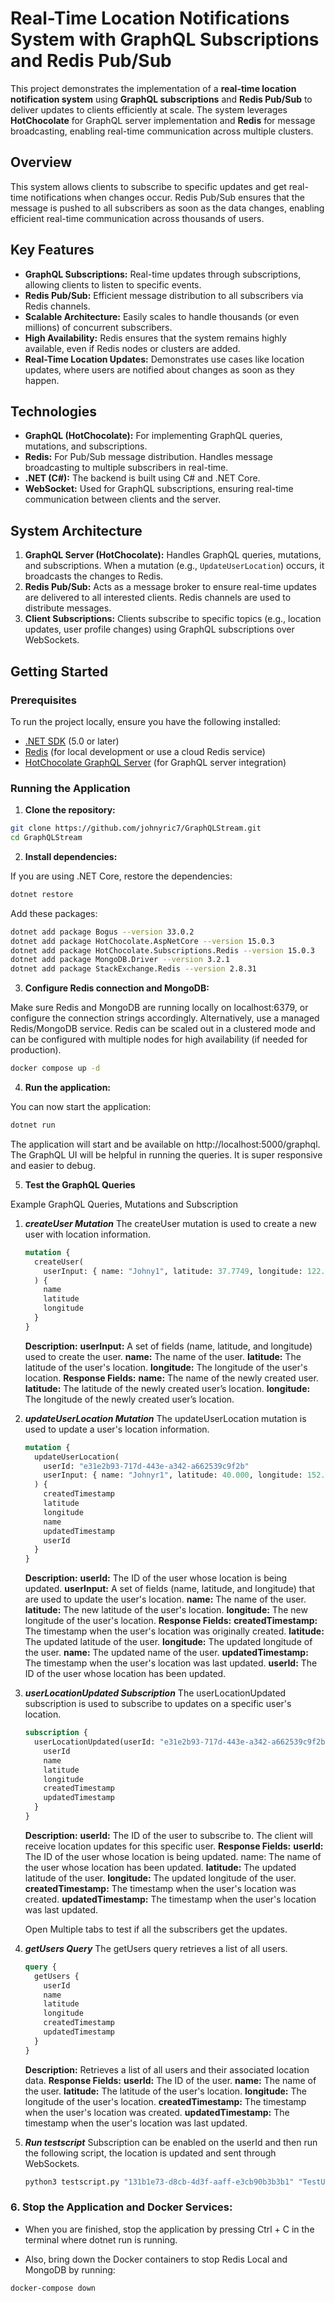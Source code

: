 # Real-Time Location Notifications System with GraphQL Subscriptions and Redis Pub/Sub

This project demonstrates the implementation of a **real-time location notification system** using **GraphQL subscriptions** and **Redis Pub/Sub** to deliver updates to clients efficiently at scale. The system leverages **HotChocolate** for GraphQL server implementation and **Redis** for message broadcasting, enabling real-time communication across multiple clusters.

## Overview

This system allows clients to subscribe to specific updates and get real-time notifications when changes occur. Redis Pub/Sub ensures that the message is pushed to all subscribers as soon as the data changes, enabling efficient real-time communication across thousands of users.

## Key Features

- **GraphQL Subscriptions:** Real-time updates through subscriptions, allowing clients to listen to specific events.
- **Redis Pub/Sub:** Efficient message distribution to all subscribers via Redis channels.
- **Scalable Architecture:** Easily scales to handle thousands (or even millions) of concurrent subscribers.
- **High Availability:** Redis ensures that the system remains highly available, even if Redis nodes or clusters are added.
- **Real-Time Location Updates:** Demonstrates use cases like location updates, where users are notified about changes as soon as they happen.

## Technologies

- **GraphQL (HotChocolate):** For implementing GraphQL queries, mutations, and subscriptions.
- **Redis:** For Pub/Sub message distribution. Handles message broadcasting to multiple subscribers in real-time.
- **.NET (C#):** The backend is built using C# and .NET Core.
- **WebSocket:** Used for GraphQL subscriptions, ensuring real-time communication between clients and the server.

## System Architecture

1. **GraphQL Server (HotChocolate):** Handles GraphQL queries, mutations, and subscriptions. When a mutation (e.g., `UpdateUserLocation`) occurs, it broadcasts the changes to Redis.
2. **Redis Pub/Sub:** Acts as a message broker to ensure real-time updates are delivered to all interested clients. Redis channels are used to distribute messages.
3. **Client Subscriptions:** Clients subscribe to specific topics (e.g., location updates, user profile changes) using GraphQL subscriptions over WebSockets.

## Getting Started

### Prerequisites

To run the project locally, ensure you have the following installed:

- [.NET SDK](https://dotnet.microsoft.com/download) (5.0 or later)
- [Redis](https://redis.io/download) (for local development or use a cloud Redis service)
- [HotChocolate GraphQL Server](https://chillicream.com/docs/hotchocolate) (for GraphQL server integration)

### Running the Application

1. **Clone the repository:**

```bash
git clone https://github.com/johnyric7/GraphQLStream.git
cd GraphQLStream
```

2. **Install dependencies:**

If you are using .NET Core, restore the dependencies:

```bash
dotnet restore
```

Add these packages:

```bash
dotnet add package Bogus --version 33.0.2
dotnet add package HotChocolate.AspNetCore --version 15.0.3
dotnet add package HotChocolate.Subscriptions.Redis --version 15.0.3
dotnet add package MongoDB.Driver --version 3.2.1
dotnet add package StackExchange.Redis --version 2.8.31
```

3. **Configure Redis connection and MongoDB:**

Make sure Redis and MongoDB are running locally on localhost:6379, or configure the connection strings accordingly. Alternatively, use a managed Redis/MongoDB service. Redis can be scaled out in a clustered mode and can be configured with multiple nodes for high availability (if needed for production).

```bash
docker compose up -d
```

4. **Run the application:**

You can now start the application:

```bash
dotnet run
```

The application will start and be available on http://localhost:5000/graphql. The GraphQL UI will be helpful in running the queries. It is super responsive and easier to debug.

5. **Test the GraphQL Queries**

Example GraphQL Queries, Mutations and Subscription

1.  **_createUser Mutation_**
    The createUser mutation is used to create a new user with location information.

    ```graphql
    mutation {
      createUser(
        userInput: { name: "Johny1", latitude: 37.7749, longitude: 122.4194 }
      ) {
        name
        latitude
        longitude
      }
    }
    ```

    **Description:**
    **userInput:** A set of fields (name, latitude, and longitude) used to create the user.
    **name:** The name of the user.
    **latitude:** The latitude of the user's location.
    **longitude:** The longitude of the user's location.
    **Response Fields:**
    **name:** The name of the newly created user.
    **latitude:** The latitude of the newly created user’s location.
    **longitude:** The longitude of the newly created user’s location.

2.  **_updateUserLocation Mutation_**
    The updateUserLocation mutation is used to update a user's location information.

    ```graphql
    mutation {
      updateUserLocation(
        userId: "e31e2b93-717d-443e-a342-a662539c9f2b"
        userInput: { name: "Johnyr1", latitude: 40.000, longitude: 152.4194 }
      ) {
        createdTimestamp
        latitude
        longitude
        name
        updatedTimestamp
        userId
      }
    }
    ```

    **Description:**
    **userId:** The ID of the user whose location is being updated.
    **userInput:** A set of fields (name, latitude, and longitude) that are used to update the user's location.
    **name:** The name of the user.
    **latitude:** The new latitude of the user's location.
    **longitude:** The new longitude of the user's location.
    **Response Fields:**
    **createdTimestamp:** The timestamp when the user's location was originally created.
    **latitude:** The updated latitude of the user.
    **longitude:** The updated longitude of the user.
    **name:** The updated name of the user.
    **updatedTimestamp:** The timestamp when the user's location was last updated.
    **userId:** The ID of the user whose location has been updated.

3.  **_userLocationUpdated Subscription_**
    The userLocationUpdated subscription is used to subscribe to updates on a specific user's location.

    ```graphql
    subscription {
      userLocationUpdated(userId: "e31e2b93-717d-443e-a342-a662539c9f2b") {
        userId
        name
        latitude
        longitude
        createdTimestamp
        updatedTimestamp
      }
    }
    ```

    **Description:**
    **userId:** The ID of the user to subscribe to. The client will receive location updates for this specific user.
    **Response Fields:**
    **userId:** The ID of the user whose location is being updated.
    name: The name of the user whose location has been updated.
    **latitude:** The updated latitude of the user.
    **longitude:** The updated longitude of the user.
    **createdTimestamp:** The timestamp when the user's location was created.
    **updatedTimestamp:** The timestamp when the user's location was last updated.

    Open Multiple tabs to test if all the subscribers get the updates.

4.  **_getUsers Query_**
    The getUsers query retrieves a list of all users.

    ```graphql
    query {
      getUsers {
        userId
        name
        latitude
        longitude
        createdTimestamp
        updatedTimestamp
      }
    }
    ```

    **Description:**
    Retrieves a list of all users and their associated location data.
    **Response Fields:**
    **userId:** The ID of the user.
    **name:** The name of the user.
    **latitude:** The latitude of the user's location.
    **longitude:** The longitude of the user's location.
    **createdTimestamp:** The timestamp when the user's location was created.
    **updatedTimestamp:** The timestamp when the user's location was last updated.

5.  **_Run testscript_**
    Subscription can be enabled on the userId and then run the following script, the location is updated and sent through WebSockets.

    ```bash
    python3 testscript.py "131b1e73-d8cb-4d3f-aaff-e3cb90b3b3b1" "TestUser"
    ```

### 6. **Stop the Application and Docker Services**:

- When you are finished, stop the application by pressing Ctrl + C in the terminal where dotnet run is running.

- Also, bring down the Docker containers to stop Redis Local and MongoDB by running:

```bash
docker-compose down
```
